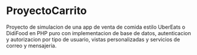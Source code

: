 # ProyectoCarrito

Proyecto de simulacion de una app de venta de comida estilo UberEats o DidiFood en PHP puro con implementacion de base de datos, autenticacion y autorizacion por tipo de usuario, vistas personalizadas y servicios de correo y mensajeria.
